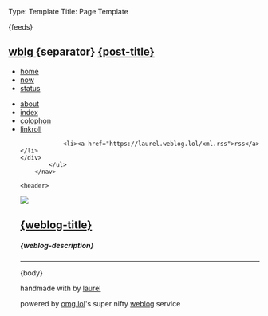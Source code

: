 Type: Template
Title: Page Template

<!DOCTYPE html>
<html lang="en">
<head>
<title>{weblog-title}{separator}{post-title}</title>
<meta charset="utf-8">
<meta name="viewport" content="width=device-width, initial-scale=1">
{feeds}
<style>
@import url('https://static.omg.lol/type/font-honey.css');
@import url('https://static.omg.lol/type/font-lato-regular.css');
@import url('https://static.omg.lol/type/font-lato-bold.css');
@import url('https://static.omg.lol/type/font-lato-italic.css');
@import url('https://static.omg.lol/type/font-md-io.css');
@import url('https://static.omg.lol/type/fontawesome-free/css/all.css');
</style>
<link rel="stylesheet" href="https://laurel.weblog.lol/style.css">
<div class="top">
	<div class="left">
		<h2 class="top-title"><a href="https://laurel.weblog.lol">wblg </a>{separator} <span class="page-title"><a href="{location}">{post-title}</a></span></h2>
		</div>
	<div class="right">
		<i class="fa-solid fa-bars"></i>
	</div>
</div>


<div class="top-nav">
	<div class="left">
		<ul class="no-line">
<li><a href="https://laurel.omg.lol/">home</a></li>
<li><a href="https://laurel.omg.lol/now">now</a></li>
<li><a href="https://laurel.omg.lol/status">status</a></li>
	</ul>
	</div>
		<div class="right">	
		</div>
</div>	
		<nav>
			<ul>
				<li><a href="/about">about</a></li>
				<li><a href="/index">index</a></li>
				<li><a href="/colophon">colophon</a></li>
				<li><a href="/linkroll">linkroll</a></li>

				<li><a href="https://laurel.weblog.lol/xml.rss">rss</a></li>
	</div>
			</ul>
		</nav>

	<header>

<div class="header-container">
		<div class="gradient-bg-circle">
			<img class="header-img" src="https://i.postimg.cc/9FZvWMzb/circle.png">
			</div>
	<h1 id="weblog-title" class="gradient"><a href="{base-path}">{weblog-title}</a></h1>
	<h5 class="description">{weblog-description}</h5>
	<hr class="divider"></hr>
</header>
</div>
</head>	

<main>

{body}


<div class="spacing">
</div>
</main>

<footer class="footer-main">
	<p>handmade with <i class="fa-solid fa-heart" style="color: var(--pink)"></i> by <a href="https://laurel.omg.lol">laurel</a></p>
	<p>powered by <a href="https://home.omg.lol/referred-by/laurel">omg.lol</a>'s super nifty <a href="https://weblog.lol">weblog</a> service </p>
	</footer>

</body>
</html>
